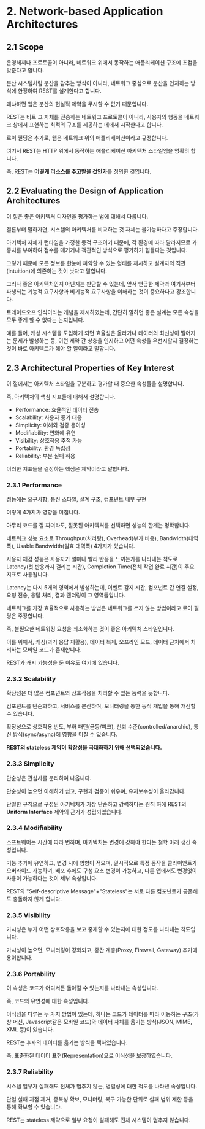 # 2. Network-based Application Architectures

## 2.1 Scope

운영체제나 프로토콜이 아니라, 네트워크 위에서 동작하는 애플리케이션 구조에 초점을 맞춘다고 합니다.

분산 시스템처럼 분산을 감추는 방식이 아니라, 네트워크 중심으로 분산을 인지하는 방식에 한정하여 REST를 설계한다고 합니다.

왜냐하면 웹은 분산의 현실적 제약을 무시할 수 없기 때문입니다.

REST는 비트 그 자체를 전송하는 네트워크 프로토콜이 아니라, 사용자의 행동을 네트워크 상에서 표현하는 최적의 구조를 제공하는 데에서 시작한다고 합니다.

로이 필딩은 추가로, 웹은 네트워크 위의 애플리케이션이라고 규정합니다.

여기서 REST는 HTTP 위에서 동작하는 애플리케이션 아키텍처 스타일임을 명확히 합니다.

즉, REST는 **어떻게 리소스를 주고받을 것인가**를 정의한 것입니다.

## 2.2 Evaluating the Design of Application Architectures

이 절은 좋은 아키텍처 디자인을 평가하는 법에 대해서 다룹니다.

결론부터 말하자면, 시스템의 아키텍처를 비교하는 것 자체는 불가능하다고 주장합니다.

아키텍처 자체가 런타임을 가정한 동적 구조이기 때문에, 각 환경에 따라 달라지므로 가중치를 부여하여 점수를 매기거나 객관적인 방식으로 평가하기 힘들다는 것입니다.

그렇기 때문에 모든 정보를 한눈에 파악할 수 있는 형태를 제시하고 설계자의 직관(intuition)에 의존하는 것이 낫다고 말합니다.

그러나 좋은 아키텍처인지 아닌지는 판단할 수 있는데, 앞서 언급한 제약과 여기서부터 파생되는 기능적 요구사항과 비기능적 요구사항을 이해하는 것이 중요하다고 강조합니다.

트레이드오프 인식이라는 개념을 제시하였는데, 간단히 말하면 좋은 설계는 모든 속성을 모두 좋게 할 수 없다는 논지입니다.

예를 들어, 캐싱 시스템을 도입하게 되면 효율성은 올라가나 데이터의 최신성이 떨어지는 문제가 발생하는 등, 이런 제약 간 상충을 인지하고 어떤 속성을 우선시할지 결정하는 것이 바로 아키텍트가 해야 할 일이라고 말합니다.

## 2.3 Architectural Properties of Key Interest

이 절에서는 아키텍처 스타일을 구분하고 평가할 때 중요한 속성들을 설명합니다.

즉, 아키텍처의 핵심 지표들에 대해서 설명합니다.

  - Performance: 효율적인 데이터 전송
  - Scalability: 사용자 증가 대응
  - Simplicity: 이해와 검증 용이성
  - Modifiability: 변화에 유연
  - Visibility: 상호작용 추적 가능
  - Portability: 환경 독립성
  - Reliability: 부분 실패 허용

이러한 지표들을 결정하는 핵심은 제약이라고 말합니다.

### 2.3.1 Performance

성능에는 요구사항, 통신 스타일, 설계 구조, 컴포넌트 내부 구현

이렇게 4가지가 영향을 미칩니다.

아무리 코드를 잘 짜더라도, 잘못된 아키텍처를 선택하면 성능의 한계는 명확합니다.

네트워크 성능 요소로 Throughput(처리량), Overhead(부가 비용), Bandwidth(대역폭), Usable Bandwidth(실효 대역폭) 4가지가 있습니다.

사용자 체감 성능은 사용자가 얼마나 빨리 반응을 느끼는가를 나타내는 척도로 Latency(첫 반응까지 걸리는 시간), Completion Time(전체 작업 완료 시간)이 주요 지표로 사용됩니다.

Latency는 다시 5개의 영역에서 발생하는데, 이벤트 감지 시간, 컴포넌트 간 연결 설정, 요청 전송, 응답 처리, 결과 렌더링이 그 영역들입니다.

네트워크를 가장 효율적으로 사용하는 방법은 네트워크를 쓰지 않는 방법이라고 로이 필딩은 주장합니다.

즉, 불필요한 네트워킹 요청을 최소화하는 것이 좋은 아키텍처 스타일입니다.

이를 위해서, 캐싱(과거 응답 재활용), 데이터 복제, 오프라인 모드, 데이터 근처에서 처리하는 모바일 코드가 존재합니다.

REST가 캐시 가능성을 둔 이유도 여기에 있습니다.

### 2.3.2 Scalability

확장성은 더 많은 컴포넌트와 상호작용을 처리할 수 있는 능력을 뜻합니다.

컴포넌트를 단순화하고, 서비스를 분산하며, 모니터링을 통한 동적 개입을 통해 개선할 수 있습니다.

확장성으로 상호작용 빈도, 부하 패턴(균등/피크), 신뢰 수준(controlled/anarchic), 통신 방식(sync/async)에 영향을 미칠 수 있습니다.

**REST의 stateless 제약이 확장성을 극대화하기 위해 선택되었습니다.**

### 2.3.3 Simplicity

단순성은 관심사를 분리하여 나옵니다.

단순성이 높으면 이해하기 쉽고, 구현과 검증이 쉬우며, 유지보수성이 올라갑니다.

단일한 규칙으로 구성된 아키텍처가 가장 단순하고 강력하다는 원칙 하에 REST의 **Uniform Interface** 제약의 근거가 성립되었습니다.

### 2.3.4 Modifiability

소프트웨어는 시간에 따라 변하며, 아키텍처는 변경에 강해야 한다는 철학 아래 생긴 속성입니다.

기능 추가에 유연하고, 변경 시에 영향이 적으며, 일시적으로 특정 동작을 클라이언트가 오버라이드 가능하며, 배포 후에도 구성 요소 변경이 가능하고, 다른 앱에서도 변경없이 사용이 가능하다는 것이 세부 속성입니다.

REST의 "Self-descriptive Message"+"Stateless"는 서로 다른 컴포넌트가 공존해도 충돌하지 않게 합니다.

### 2.3.5 Visibility

가시성은 누가 어떤 상호작용을 보고 중재할 수 있는지에 대한 정도를 나타내는 척도입니다.

가시성이 높으면, 모니터링이 강화되고, 중간 계층(Proxy, Firewall, Gateway) 추가에 용이합니다.

### 2.3.6 Portability

이 속성은 코드가 어디서든 돌아갈 수 있는지를 나타내는 속성입니다.

즉, 코드의 유연성에 대한 속성입니다.

이식성을 다루는 두 가지 방법이 있는데, 하나는 코드가 데이터를 따라 이동하는 구조(가상 머신, Javascript같은 모바일 코드)와 데이터 자체를 옮기는 방식(JSON, MIME, XML 등)이 있습니다.

REST는 후자의 데이터를 옮기는 방식을 택하였습니다.

즉, 표준화된 데이터 표현(Representation)으로 이식성을 보장하였습니다.

### 2.3.7 Reliability

시스템 일부가 실패해도 전체가 멈추지 않는, 병렬성에 대한 척도를 나타낸 속성입니다.

단일 실패 지점 제거, 중복성 확보, 모니터링, 복구 가능한 단위로 실패 범위 제한 등을 통해 확보할 수 있습니다.

REST는 stateless 제약으로 일부 요청이 실패해도 전체 시스템이 멈추지 않습니다.
